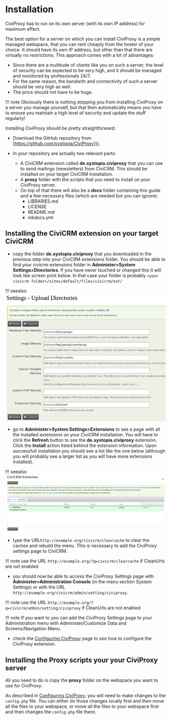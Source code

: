 # Installation
CiviProxy has to run on its own server (with its own IP address) for maximum effect.

The best option for a server on which you can install CiviProxy is a simple managed webspace, that you can rent cheaply from the hoster of your choice. It should have its own IP address, but other than that there are virtually no restrictions. This approach comes with a lot of advantages:
 
* Since there are a multitude of clients like you on such a server, the level of security can be expected to be very high, and it should be managed and monitored by professionals 24/7.
* For the same reason, the bandwith and connectivity of such a server should be very high as well. 
* The price should not have to be huge.

!!! note
    Obviously there is nothing stopping you from installing CiviProxy on a server you manage yourself, but that then automatically means you have to ensure you maintain a high level of security and update the stuff regularly!
    
Installing CiviProxy should be pretty straightforward:

* Download the GitHub repository from [https://github.com/systopia/CiviProxy]().
* In your repository are actually two relevant parts:

    * A CiviCRM extension called **de.systopia.civiproxy** that you can use to send mailings (newsletters) from CiviCRM. This should be installed on your target CiviCRM installation.
    * A **proxy** folder with the scripts that you need to install on your CiviProxy server.
    * On top of that there will also be a **docs** folder containing this guide and a few necessary files (which are needed but you can ignore):
        * LIBRARIES.md
        * LICENSE
        * README.md
        * mkdocs.yml 
## Installing the CiviCRM extension on your target CiviCRM
* copy the folder **de.systopia.civiproxy** that you downloaded in the previous step into your CiviCRM extensions folder. You should be able to find your civicrm extensions folder in **Administer>System Settings>Directories**. If you have never touched or changed this it will look like screen print below. In that case your folder is probably `<your civicrm folder>/sites/default/files/civicrm/ext/`

!!! seealso
    ![Screen print of the Administer>System Settings>Directories form](img/civicrm_directories.png)
     
* go to **Administer>System Settings>Extensions** to see a page with all the installed extensions on your CiviCRM installation. You will have to click the **Refresh** button to see the **de.systopia.civiproxy** extension. Click the **Install** action listed behind the extension information. Upon successfull installation you should see a list like the one below (although you will probably see a larger list as you will have more extensions installed).

!!! seealso
    ![Screen print of the extensions page after successfull installation](img/extensions_list.png)
    
* type the URL`http://example.org/civicrm/clearcache` to clear the caches and rebuild the menu. This is necessary to add the CiviProxy settings page to CiviCRM.

!!! note 
    use the URL `http://example.org/?q=civicrm/clearcache` if CleanUrls are not enabled
    
* you should now be able to access the CiviProxy Settings page with **Administer>Administration Console** (in the menu section System Settings) or with the URL `http://example.org/civicrm/admin/setting/civiproxy`.

!!! note 
    use the URL `http://example.org/?q=civicrm/admin/setting/civiproxy` if CleanUrls are not enabled 

!!! note
    If you want to you can add the CiviProxy Settings page to your Administration menu with Administer/Customize Data and Screens/Navigation Menu.
    
* check the [Configuring CiviProxy](configuration.md) page to see how to configure the CiviProxy extension. 

## Installing the Proxy scripts your your CiviProxy server
All you need to do is copy the **proxy** folder on the webspace you want to use for CiviProxy.

As described in [Configuring CiviProxy](configuration.md), you will need to make changes to the `config.php` file. You can either do those changes locally first and then move all the files to your webspace, or move all the files to your webspace first and then changes the `config.php` file there.